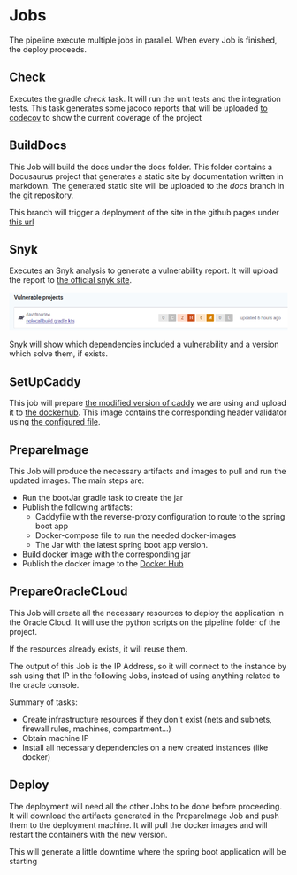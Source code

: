 # Jobs
The pipeline execute multiple jobs in parallel. When every Job is finished, the deploy proceeds.

## Check
Executes the gradle _check_ task. It will run the unit tests and the integration tests. This task generates some
jacoco reports that will be uploaded [to codecov](https://app.codecov.io/gh/datocal/nolocal) to show the current coverage
of the project

## BuildDocs
This Job will build the docs under the docs folder. This folder contains a Docusaurus project that generates a static site
by documentation written in markdown. The generated static site will be uploaded to the _docs_ branch in the git repository.

This branch will trigger a deployment of the site in the github pages under [this url](https://datocal.github.io/nolocal/)

## Snyk
Executes an Snyk analysis to generate a vulnerability report. 
It will upload the report to [the official snyk site](https://app.snyk.io).

![Snyk Analisis](../img/snyk.png)

Snyk will show which dependencies included a vulnerability and a version which solve them, if exists.

## SetUpCaddy
This job will prepare [the modified version of caddy](../security.md) we are using and upload it to
[the dockerhub](https://hub.docker.com/r/davidtca/caddy-discord). This image contains the corresponding header validator
using [the configured file](https://github.com/datocal/nolocal/blob/master/caddy/Caddyfile).

## PrepareImage
This Job will produce the necessary artifacts and images to pull and run the updated images.
The main steps are:
* Run the bootJar gradle task to create the jar
* Publish the following artifacts:
  * Caddyfile with the reverse-proxy configuration to route to the spring boot app
  * Docker-compose file to run the needed docker-images
  * The Jar with the latest spring boot app version.
* Build docker image with the corresponding jar
* Publish the docker image to the [Docker Hub](https://hub.docker.com/r/davidtca/nolocal)

## PrepareOracleCLoud
This Job will create all the necessary resources to deploy the application in the Oracle Cloud. 
It will use the python scripts on the pipeline folder of the project.

If the resources already exists, it will reuse them.

The output of this Job is the IP Address, so it will connect to the instance by ssh using that IP in the following Jobs, 
instead of using anything related to the oracle console.

Summary of tasks:
* Create infrastructure resources if they don't exist (nets and subnets, firewall rules, machines, compartment...) 
* Obtain machine IP
* Install all necessary dependencies on a new created instances (like docker)


## Deploy 
The deployment will need all the other Jobs to be done before proceeding. It will download the artifacts generated in 
the PrepareImage Job and push them to the deployment machine.
It will pull the docker images and will restart the containers with the new version.

This will generate a little downtime where the spring boot application will be starting 
